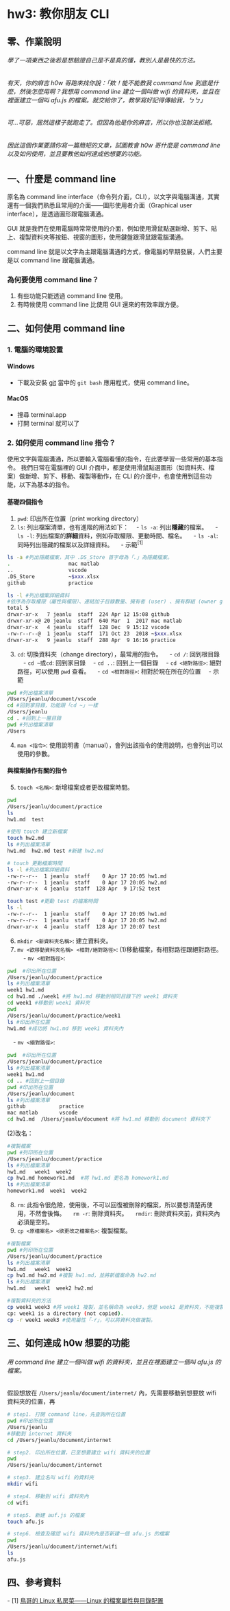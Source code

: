 # hw3: 教你朋友 CLI
## 零、作業說明
###### 學了一項東西之後若是想驗證自己是不是真的懂，教別人是最快的方法。

###### 有天，你的麻吉 h0w 哥跑來找你說：「欸！能不能教我 command line 到底是什麼，然後怎麼用啊？我想用 command line 建立一個叫做 wifi 的資料夾，並且在裡面建立一個叫 afu.js 的檔案。就交給你了，教學寫好記得傳給我，ㄅㄅ」

###### 可...可惡，居然這樣子就跑走了。但因為他是你的麻吉，所以你也沒辦法拒絕。

###### 因此這個作業要請你寫一篇簡短的文章，試圖教會 h0w 哥什麼是 command line 以及如何使用，並且要教他如何達成他想要的功能。
## 一、什麼是 command line 
原名為 command line interface（命令列介面，CLI），以文字與電腦溝通，其實還有一個我們熟悉且常用的介面——圖形使用者介面（Graphical user interface），是透過圖形跟電腦溝通。

GUI 就是我們在使用電腦時常常使用的介面，例如使用滑鼠點選新增、剪下、貼上、複製資料夾等按鈕、視窗的圖形，使用鍵盤跟滑鼠跟電腦溝通。

command line 就是以文字為主跟電腦溝通的方式，像電腦的早期發展，人們主要是以 command line 跟電腦溝通。
### 為何要使用 command line？
1. 有些功能只能透過 command line 使用。
2. 有時候使用 command line 比使用 GUI 還來的有效率跟方便。

## 二、如何使用 command line
### 1. 電腦的環境設置
#### Windows
- 下載及安裝 [git](https://git-scm.com/) 
當中的 `git bash` 應用程式，使用 command line。
#### MacOS
- 搜尋 terminal.app
- 打開 terminal 就可以了
### 2. 如何使用 command line 指令？
使用文字與電腦溝通，所以要輸入電腦看懂的指令，在此要學習一些常用的基本指令。
我們日常在電腦裡的 GUI 介面中，都是使用滑鼠點選圖形（如資料夾、檔案）做新增、剪下、移動、複製等動作，在 CLI 的介面中，也會使用到這些功能，以下為基本的指令。
#### 基礎四個指令
1. `pwd`: 
印出所在位置（print working directory）
2. `ls`:
列出檔案清單，也有進階的用法如下：
　- `ls -a`: 列出**隱藏**的檔案。
　- `ls -l`: 列出檔案的**詳細**資料，例如存取權限、更動時間、檔名。
　- `ls -al`: 同時列出隱藏的檔案以及詳細資料。
　- 示範<sup>[1]</sup>
``` bash
ls -a #列出隱藏檔案，其中 .DS_Store 首字母為「.」為隱藏檔案。
.				    mac matlab
..				    vscode
.DS_Store			~$xxx.xlsx
github				practice 

ls -l #列出檔案詳細資料
#依序為存取權限（屬性與權限）、連結加子目錄數量、擁有者 (user) 、擁有群組 (owner group)、檔案容量大小、檔案被建立日期時間、檔名或目錄名稱。
total 5
drwxr-xr-x   7 jeanlu  staff  224 Apr 12 15:08 github
drwxr-xr-x@ 20 jeanlu  staff  640 Mar  1  2017 mac matlab
drwxr-xr-x   4 jeanlu  staff  128 Dec  9 15:12 vscode
-rw-r--r--@  1 jeanlu  staff  171 Oct 23  2018 ~$xxx.xlsx
drwxr-xr-x   9 jeanlu  staff  288 Apr  9 16:16 practice
```
3. `cd`: 
切換資料夾（change directory），最常用的指令。
　- `cd /`: 回到根目錄
　- `cd ~`或`cd`: 回到家目錄
　- `cd ..`: 回到上一個目錄
　- `cd <絕對路徑>`: 絕對路徑，可以使用 `pwd` 查看。
　- `cd <相對路徑>`: 相對於現在所在的位置
　- 示範
```bash
pwd #列出檔案清單
/Users/jeanlu/document/vscode
cd #回到家目錄，功能跟「cd ~」一樣
/Users/jeanlu
cd . #回到上一層目錄
pwd #列出檔案清單
/Users
```
4. `man <指令>`:
使用說明書（manual），會列出該指令的使用說明，也會列出可以使用的參數。 
#### 與檔案操作有關的指令
5. `touch <名稱>`:
新增檔案或者更改檔案時間。
```bash
pwd
/Users/jeanlu/document/practice
ls
hw1.md  test

#使用 touch 建立新檔案
touch hw2.md
ls #列出檔案清單
hw1.md  hw2.md test #新建 hw2.md

# touch 更動檔案時間
ls -l #列出檔案詳細資料
-rw-r--r--  1 jeanlu  staff    0 Apr 17 20:05 hw1.md
-rw-r--r--  1 jeanlu  staff    0 Apr 17 20:05 hw2.md
drwxr-xr-x  4 jeanlu  staff  128 Apr  9 17:52 test

touch test #更動 test 的檔案時間
ls -l
-rw-r--r--  1 jeanlu  staff    0 Apr 17 20:05 hw1.md
-rw-r--r--  1 jeanlu  staff    0 Apr 17 20:05 hw2.md
drwxr-xr-x  4 jeanlu  staff  128 Apr 17 20:07 test


```
6. `mkdir <新資料夾名稱>`:
建立資料夾。
7. `mv <欲移動資料夾名稱> <相對/絕對路徑>`:
(1)移動檔案，有相對路徑跟絕對路徑。
　- `mv <相對路徑>`: 
```bash
pwd  #印出所在位置
/Users/jeanlu/document/practice
ls #列出檔案清單
week1 hw1.md
cd hw1.md ./week1 #將 hw1.md 移動到相同目錄下的 week1 資料夾
cd week1 #移動到 week1 資料夾
pwd
/Users/jeanlu/document/practice/week1
ls #印出所在位置
hw1.md #成功將 hw1.md 移到 week1 資料夾內
```
　- `mv <絕對路徑>`: 
``` bash
pwd  #印出所在位置
/Users/jeanlu/document/practice
ls #列出檔案清單
week1 hw1.md
cd .. #回到上一個目錄
pwd #印出所在位置
/Users/jeanlu/document
ls #列出檔案清單
github           practice 
mac matlab       vscode
cd hw1.md  /Users/jeanlu/document #將 hw1.md 移動到 document 資料夾下
```
(2)改名：
```bash
#複製檔案
pwd #列印所在位置
/Users/jeanlu/document/practice
ls #列出檔案清單
hw1.md   week1  week2
cp hw1.md homework1.md  #將 hw1.md 更名為 homework1.md
ls #列出檔案清單
homework1.md  week1  week2
```
8. `rm`:
此指令很危險，使用後，不可以回復被刪除的檔案，所以要想清楚再使用，不然會後悔。
　`rm -r`: 刪除資料夾。
　`rmdir`: 刪除資料夾前，資料夾內必須是空的。
9. `cp <原檔案名> <欲更改之檔案名>`:
複製檔案。
``` bash
#複製檔案
pwd #列印所在位置
/Users/jeanlu/document/practice
ls #列出檔案清單
hw1.md   week1  week2
cp hw1.md hw2.md #複製 hw1.md，並將新檔案命為 hw2.md
ls #列出檔案清單
hw1.md   week1  week2 hw2.md

#複製資料夾的方法
cp week1 week3 #將 week1 複製，並名稱命為 week3，但是 week1 是資料夾，不能複製，檔案才能複製。
cp: week1 is a directory (not copied).
cp -r week1 week3 #使用屬性「-r」，可以將資料夾做複製。
```
## 三、如何達成 h0w 想要的功能
###### 用 command line 建立一個叫做 wifi 的資料夾，並且在裡面建立一個叫 afu.js 的檔案。
假設想放在 `/Users/jeanlu/document/internet/` 內，先需要移動到想要放 wifi 資料夾的位置，再
```bash
# step1. 打開 command line，先查詢所在位置
pwd #印出所在位置
/Users/jeanlu
#移動到 internet 資料夾
cd /Users/jeanlu/document/internet 

# step2. 印出所在位置，已至想要建立 wifi 資料夾的位置
pwd 
/Users/jeanlu/document/internet

# step3. 建立名叫 wifi 的資料夾
mkdir wifi 

# step4. 移動到 wifi 資料夾內
cd wifi 

# step5. 新建 auf.js 的檔案
touch afu.js 

# step6. 檢查及確認 wifi 資料夾內是否新建一個 afu.js 的檔案
pwd 
/Users/jeanlu/document/internet/wifi
ls
afu.js
```

## 四、參考資料
- [1] [鳥哥的 Linux 私房菜——Linux 的檔案屬性與目錄配置](http://linux.vbird.org/linux_basic/0210filepermission/0210filepermission-fc4.php) 